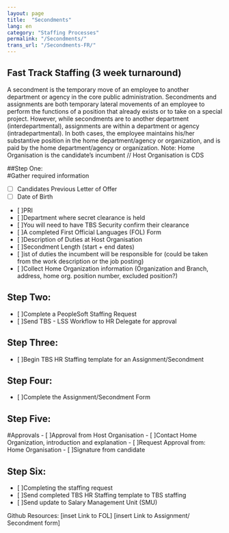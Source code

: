 ```yaml
---
layout: page
title:  "Secondments"
lang: en
category: "Staffing Processes"
permalink: "/Secondments/"
trans_url: "/Secondments-FR/"
---
```



## Fast Track Staffing (3 week turnaround)

A secondment is the temporary move of an employee to another department or agency in the core public administration.
Secondments and assignments are both temporary lateral movements of an employee to perform the functions of a position that already exists or to take on a special project. However, while secondments are to another department (interdepartmental), assignments are within a department or agency (intradepartmental). In both cases, the employee maintains his/her substantive position in the home department/agency or organization, and is paid by the home department/agency or organization.
Note: Home Organisation is the candidate’s incumbent // Host Organisation is CDS

##Step One:  
#Gather required information

- [ ] Candidates Previous Letter of Offer	
- [ ] Date of Birth
- [ ]PRI
- [ ]Department where secret clearance is held
- [ ]You will need to have TBS Security confirm their clearance
- [ ]A completed First Official Languages (FOL) Form
- [ ]Description of Duties at Host Organisation
- [ ]Secondment Length (start  + end dates)
- [ ]ist of duties the incumbent will be responsible for (could be taken from the work description or the job posting) 
- [ ]Collect Home Organization information (Organization and Branch, address, home org. position number, excluded position?)



## Step Two: 
- [ ]Complete a PeopleSoft Staffing Request
- [ ]Send TBS - LSS  Workflow to HR Delegate for approval

## Step Three: 
- [ ]Begin TBS HR Staffing template for an Assignment/Secondment

## Step Four:
- [ ]Complete the Assignment/Secondment Form


## Step Five: 
#Approvals
    - [ ]Approval from Host Organisation
    - [ ]Contact Home Organization, introduction and explanation 
    - [ ]Request Approval from: Home Organisation 
    - [ ]Signature from candidate

## Step Six: 
- [ ]Completing the staffing request
- [ ]Send completed TBS HR Staffing template to TBS staffing
- [ ]Send update to Salary Management Unit (SMU)


Github Resources:
[inset Link to FOL]
[insert Link to Assignment/ Secondment form]

